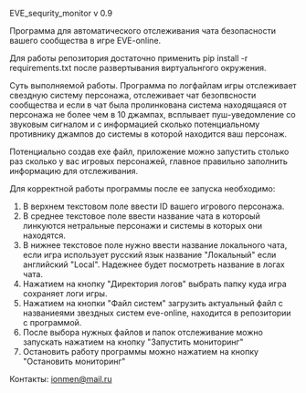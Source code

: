 EVE_sequrity_monitor v 0.9

Программа для автоматического отслеживания чата безопасности вашего сообщества
в игре EVE-online.

Для работы репозитория достаточно применить pip install -r requirements.txt
после развертывания виртуальнгого окружения.

Суть выполняемой работы.
Программа по логфайлам игры отслеживает свездную систему персонажа, отслеживает 
чат безопвсности сообщества и если в чат была пролинкована система находящаяся
от персонажа не более чем в 10 джампах, всплывает пуш-уведомление со звуковым сигналом
и с информацией сколько потенциальному противнику джампов до системы в которой 
находится ваш персонаж.

Потенциально создав ехе файл, приложение можно запустить столько раз сколько у вас
игровых персонажей, главное правильно заполнить информацию для отслеживания.

Для корректной работы программы после ее запуска необходимо:
1. В верхнем текстовом поле ввести ID вашего игрового персонажа.
2. В среднее текстовое поле ввести название чата в котороый линкуются нетральные персонажи
и системы в которых они находятся.
3. В нижнее текстовое поле нужно ввести название локального чата, если игра
использует русский язык название "Локальный" если английский "Local". Надежнее
будет посмотреть название в логах чата.
4. Нажатием на кнопку "Директория логов" выбрать папку куда игра сохраняет логи игры.
5. Нажатием на кнопки "Файл систем" загрузить актуальный файл с названиеями звездных
систем eve-online, находится в репозитории с программой.
6. После выбора нужных файлов и папок отслеживание можно запускать нажатием
на кнопку "Запустить мониторинг"
7. Остановить работу программы можно нажатием на кнопку "Остановить мониторинг"


Контакты: ionmen@mail.ru

